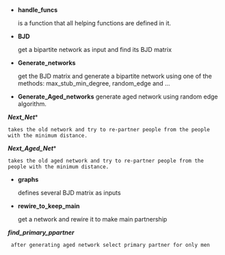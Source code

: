 

* **handle_funcs**

    is a function that all helping functions are defined in it.

* **BJD**

    get a bipartite network as input and find its BJD matrix

* **Generate_networks**

    get the BJD matrix and generate a bipartite network using one of the methods: max_stub_min_degree, random_edge and ...

* **Generate_Aged_networks**
   generate aged network using random edge algorithm.


***Next_Net****

    takes the old network and try to re-partner people from the people with the minimum distance.
    
 ***Next_Aged_Net****

    takes the old aged network and try to re-partner people from the people with the minimum distance.   
    
* **graphs**

    defines several BJD matrix as inputs

* **rewire_to_keep_main**

    get a network and rewire it to make main partnership

***find_primary_ppartner***

     after generating aged network select primary partner for only men